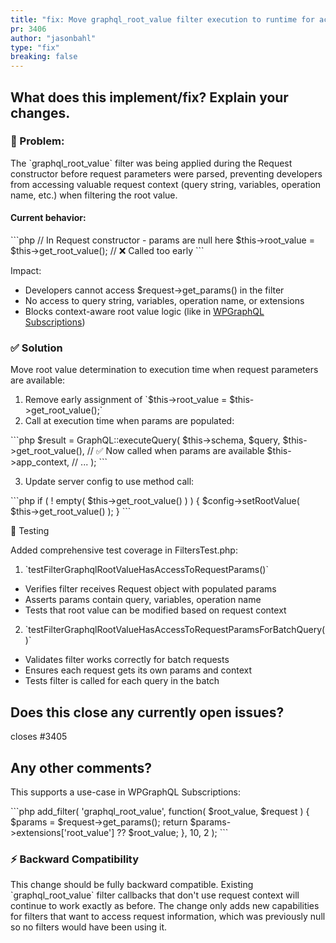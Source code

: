 ```yaml
---
title: "fix: Move graphql_root_value filter execution to runtime for access to request params"
pr: 3406
author: "jasonbahl"
type: "fix"
breaking: false
---
```


## What does this implement/fix? Explain your changes.

### 🐛 Problem: 
The \`graphql_root_value\` filter was being applied during the Request constructor before request parameters were parsed, preventing developers from accessing valuable request context (query string, variables, operation name, etc.) when filtering the root value.

#### Current behavior:

\`\`\`php
// In Request constructor - params are null here
$this->root_value = $this->get_root_value(); // ❌ Called too early
\`\`\`

Impact:
- Developers cannot access $request->get_params() in the filter
- No access to query string, variables, operation name, or extensions
- Blocks context-aware root value logic (like in [WPGraphQL Subscriptions](https://github.com/wp-graphql/wp-graphql-subscriptions/blob/master/includes/subscription-security.php#L10C1-L29C12))

### ✅ Solution

Move root value determination to execution time when request parameters are available:

1. Remove early assignment of \`$this->root_value = $this->get_root_value();\`
2. Call at execution time when params are populated:

\`\`\`php
   $result = GraphQL::executeQuery(
       $this->schema,
       $query,
       $this->get_root_value(), // ✅ Now called when params are available
       $this->app_context,
       // ...
   );
\`\`\`

3. Update server config to use method call: 

\`\`\`php
if ( ! empty( $this->get_root_value() ) ) {
  $config->setRootValue( $this->get_root_value() );
}
\`\`\`

🧪 Testing

Added comprehensive test coverage in FiltersTest.php:

1. \`testFilterGraphqlRootValueHasAccessToRequestParams()\`

- Verifies filter receives Request object with populated params
- Asserts params contain query, variables, operation name
- Tests that root value can be modified based on request context

2. \`testFilterGraphqlRootValueHasAccessToRequestParamsForBatchQuery()\`

- Validates filter works correctly for batch requests
- Ensures each request gets its own params and context
- Tests filter is called for each query in the batch

## Does this close any currently open issues?

closes #3405 

## Any other comments?

This supports a use-case in WPGraphQL Subscriptions:

\`\`\`php
add_filter( 'graphql_root_value', function( $root_value, $request ) {
    $params = $request->get_params();
    return $params->extensions['root_value'] ?? $root_value;
}, 10, 2 );
\`\`\`

### ⚡ Backward Compatibility

This change should be fully backward compatible. Existing \`graphql_root_value\` filter callbacks that don't use request context will continue to work exactly as before. The change only adds new capabilities for filters that want to access request information, which was previously null so no filters would have been using it.

